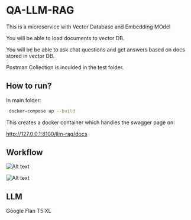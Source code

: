 # QA-LLM-RAG

This is a microservice with Vector Database and Embedding MOdel

You will be able to load documents to vector DB.

You will be be able to ask chat questions and get answers based on docs stored in vector DB.

Postman Collection is inculded in the test folder.

## How to run?

In main folder:

```bash
 docker-compose up --build
```

This creates a docker container which handles the swagger page on:

http://127.0.0.1:8100/llm-rag/docs

## Workflow

![Alt text](image.png)

![Alt text](image-1.png)

## LLM

Google Flan T5 XL
